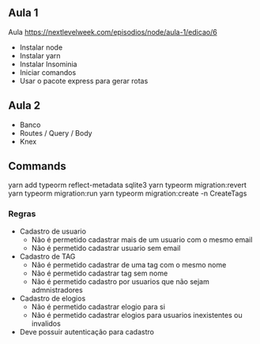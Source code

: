 ## Aula 1
Aula https://nextlevelweek.com/episodios/node/aula-1/edicao/6

 * Instalar node
 * Instalar yarn
 * Instalar Insominia
 * Iniciar comandos
 * Usar o pacote express para gerar rotas

 ## Aula 2
 
 * Banco
 * Routes / Query / Body
 * Knex

## Commands 
yarn add typeorm reflect-metadata sqlite3
yarn typeorm migration:revert
yarn typeorm migration:run
yarn typeorm migration:create -n CreateTags

### Regras
* Cadastro de usuario
    * Não é permetido cadastrar mais de um usuario com o mesmo email
    * Não é permetido cadastrar usuario sem email
* Cadastro de TAG
    * Não é permetido cadastrar de uma tag com o mesmo nome
    * Não é permetido cadastrar tag sem nome
    * Não é permetido cadastro por usuarios que não sejam admnistradores
* Cadastro de elogios
    * Não é permetido cadastrar elogio para si
    * Não é permetido cadastrar elogios para usuarios inexistentes ou invalidos
* Deve possuir autenticação para cadastro